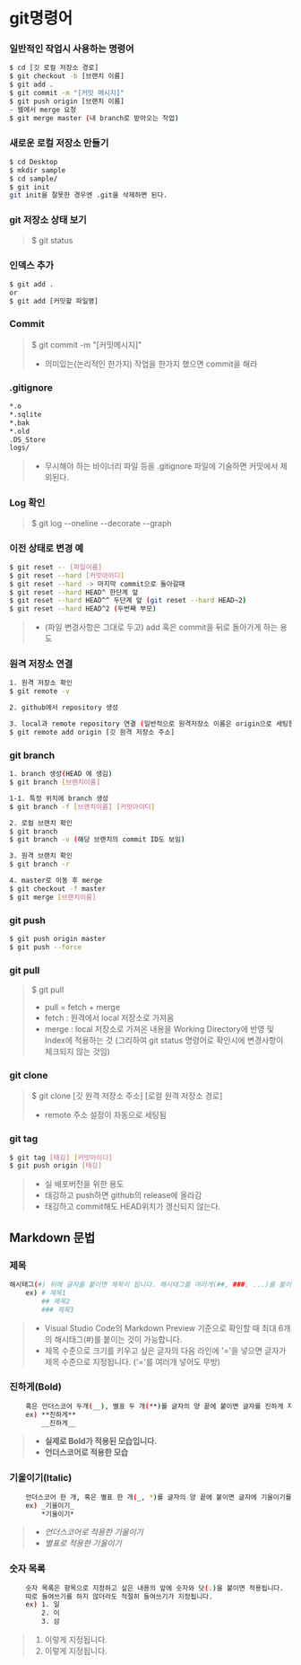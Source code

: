 # git명령어

### 일반적인 작업시 사용하는 명령어
```bash
$ cd [깃 로컬 저장소 경로]
$ git checkout -b [브랜치 이름]
$ git add .
$ git commit -m "[커밋 메시지]"
$ git push origin [브랜치 이름]
- 웹에서 merge 요청
$ git merge master (내 branch로 받아오는 작업)
```
### 새로운 로컬 저장소 만들기
```bash
$ cd Desktop
$ mkdir sample
$ cd sample/
$ git init
git init을 잘못한 경우엔 .git을 삭제하면 된다.
```
### git 저장소 상태 보기
>$ git status

### 인덱스 추가
```bash
$ git add . 
or
$ git add [커밋할 파일명]
```
### Commit
>$ git commit -m "[커밋메시지]"
>- 의미있는(논리적인 한가지) 작업을 한가지 했으면 commit을 해라

### .gitignore
```bash
*.o 
*.sqlite 
*.bak 
*.old 
.DS_Store 
logs/
```
>- 무시해야 하는 바이너리 파일 등을 .gitignore 파일에 기술하면 커밋에서 제외된다.

### Log 확인
> $ git log --oneline --decorate --graph

### 이전 상태로 변경 예
```bash
$ git reset -- [파일이름]
$ git reset --hard [커밋아이디]
$ git reset --hard -> 마지막 commit으로 돌아갈때
$ git reset --hard HEAD^ 한단계 앞
$ git reset --hard HEAD^^ 두단계 앞 (git reset --hard HEAD~2)
$ git reset --hard HEAD^2 (두번째 부모)
```
>- (파일 변경사항은 그대로 두고) add 혹은 commit을 뒤로 돌아가게 하는 용도

### 원격 저장소 연결
```bash
1. 원격 저장소 확인
$ git remote -v

2. github에서 repository 생성

3. local과 remote repository 연결 (일반적으로 원격저장소 이름은 origin으로 세팅함)
$ git remote add origin [깃 원격 저장소 주소]
```

### git branch
```bash
1. branch 생성(HEAD 에 생김)
$ git branch [브랜치이름]  

1-1. 특정 위치에 branch 생성
$ git branch -f [브랜치이름] [커밋아이디]

2. 로컬 브랜치 확인
$ git branch
$ git branch -v (해당 브랜치의 commit ID도 보임)

3. 원격 브랜치 확인
$ git branch -r 

4. master로 이동 후 merge
$ git checkout -f master
$ git merge [브랜치이름]
```

### git push
```bash
$ git push origin master 
$ git push --force 
```

### git pull
>$ git pull
>- pull = fetch + merge
>- fetch : 원격에서 local 저장소로 가져옴
>- merge : local 저장소로 가져온 내용을 Working Directory에 반영 및 Index에 적용하는 것 (그리하여 git status 명령어로 확인시에 변경사항이 체크되지 않는 것임)

### git clone
>$ git clone [깃 원격 저장소 주소] [로컬 원격 저장소 경로]
>- remote 주소 설정이 자동으로 세팅됨

### git tag
```bash
$ git tag [태깅] [커밋아이디]
$ git push origin [태깅] 
```
>- 실 배포버전을 위한 용도
>- 태깅하고 push하면 github의 release에 올라감
>- 태깅하고 commit해도 HEAD위치가 갱신되지 않는다.

## Markdown 문법
### 제목
```bash
해시태그(#) 뒤에 글자를 붙이면 제목이 됩니다. 해시태그를 여러개(##, ###, ...)를 붙이면 차차로 글자 크기가 줄어듭니다.
    ex) # 제목1
        ## 제목2
        ### 제목3
```        
>- Visual Studio Code의 Markdown Preview 기준으로 확인할 때 최대 6개의 해시태그(#)를 붙이는 것이 가능합니다.
>- 제목 수준으로 크기를 키우고 싶은 글자의 다음 라인에 '='을 넣으면 글자가 제목 수준으로 지정됩니다. ('='를 여러개 넣어도 무방)

### 진하게(Bold)
```bash
    혹은 언더스코어 두개(__), 별표 두 개(**)를 글자의 양 끝에 붙이면 글자를 진하게 지정 가능합니다.
    ex) **진하게**
        __진하게__
```
>- **실제로 Bold가 적용된 모습입니다.**
>- __언더스코어로 적용한 모습__

### 기울이기(Italic)
```bash
    언더스코어 한 개, 혹은 별표 한 개(_, *)를 글자의 양 끝에 붙이면 글자에 기울이기를 적용 가능합니다.
    ex) _기울이기_
        *기울이기*
```
>- _언더스코어로 적용한 기울이기_
>- *별표로 적용한 기울이기*

### 숫자 목록
```bash
    숫자 목록은 항목으로 지정하고 싶은 내용의 앞에 숫자와 닷(.)을 붙이면 적용됩니다.
    따로 들여쓰기를 하지 않더라도 적절히 들여쓰기가 지정됩니다.
    ex) 1. 일
        2. 이
        3. 삼
```
>1. 이렇게 지정됩니다.
>2. 이렇게 지정됩니다.
